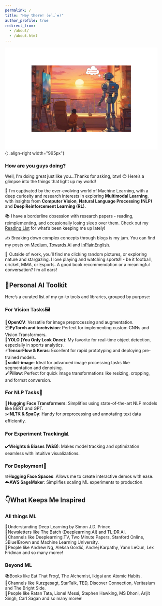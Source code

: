 ```yaml
---
permalink: /
title: "Hey there! (❁´◡`❁)"
author_profile: true
redirect_from: 
  - /about/
  - /about.html
---
```

![multimodality](robot.png){: .align-right width="995px"}

### How are you guys doing?
Well, I'm doing great just like you...Thanks for asking, btw! 😊 Here’s a glimpse into the things that light up my world!

🧠 I’m captivated by the ever-evolving world of Machine Learning, with a deep curiosity and research interests in exploring **Multimodal Learning**, with insights from **Computer Vision**, **Natural Language Processing (NLP)** and **Deep Reinforcement Learning (RL)**.

📚 I have a borderline obsession with research papers - reading, reimplementing, and occasionally losing sleep over them. Check out my [Reading List](https://huggingface.co/collections/thubZ9/my-reading-list-677bbae8877a0efbab57392f) for what’s been keeping me up lately!

✍️ Breaking down complex concepts through blogs is my jam. You can find my posts on [Medium](https://medium.com/@thube09), [Towards AI](https://pub.towardsai.net/) and [InPlainEnglish](https://plainenglish.io/author/yash-thube).

🌿 Outside of work, you’ll find me clicking random pictures, or exploring nature and stargazing. I love playing and watching sports!! - be it football, cricket, MMA, or Esports. A good book recommendation or a meaningful conversation? I’m all ears!

## 🔧Personal AI Toolkit
 Here’s a curated list of my go-to tools and libraries, grouped by purpose:

### **For Vision Tasks🖼️**
📌**OpenCV**: Versatile for image preprocessing and augmentation.   
📦**PyTorch and torchvision**: Perfect for implementing custom CNNs and Vision Transformers.  
🚀**YOLO (You Only Look Once)**: My favorite for real-time object detection, especially in sports analytics.  
⚡**TensorFlow & Keras**: Excellent for rapid prototyping and deploying pre-trained models.  
📸**scikit-image**: Ideal for advanced image processing tasks like segmentation and denoising.  
🖌️**Pillow**: Perfect for quick image transformations like resizing, cropping, and format conversion.

### **For NLP Tasks📝**
💬**Hugging Face Transformers**: Simplifies using state-of-the-art NLP models like BERT and GPT.  
✂️**NLTK & SpaCy**: Handy for preprocessing and annotating text data efficiently.

### **For Experiment Tracking📊**
✔️**Weights & Biases (W&B)**: Makes model tracking and optimization seamless with intuitive visualizations.

### **For Deployment🚀**
🌐**Hugging Face Spaces**: Allows me to create interactive demos with ease.  
☁️**AWS SageMaker**: Simplifies scaling ML experiments to production.

## 👇What Keeps Me Inspired

### **All things ML**
📖Understanding Deep Learning by Simon J.D. Prince.  
📰Newsletters like The Batch (Deeplearning.AI) and TL;DR AI.  
🎥Channels like Deeplearning.TV, Two Minute Papers, Stanford Online, 3Blue1Brown and Machine Learning University.  
🌟People like Andrew Ng, Aleksa Gordić, Andrej Karpathy, Yann LeCun, Lex Fridman and so many moree!

### **Beyond ML**
📚Books like Eat That Frog!, The Alchemist, Ikigai and Atomic Habits.   
🎥Channels like Kurzgesagt, StarTalk, TED, Discover Connection, Veritasium and The Bright Side.  
🌟People like Ratan Tata, Lionel Messi, Stephen Hawking, MS Dhoni, Arijit Singh, Carl Sagan and so many moree!  





